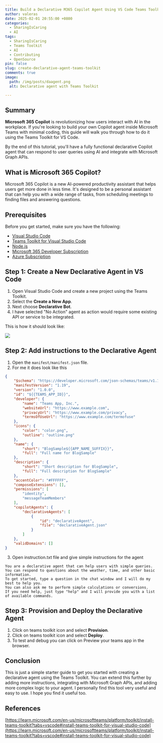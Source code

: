 ```yaml
---
title: Build a Declarative M365 Copilot Agent Using VS Code Teams Toolkit
author: valeras
date: 2025-02-01 20:55:00 +0800
categories:
  - SharingIsCaring
  - AI
tags:
  - SharingIsCaring
  - Teams Toolkit
  - AI
  - Contributing
  - OpenSource
pin: false
slug: create-declarative-agent-teams-toolkit
comments: true
image: 
  path: /img/posts/daagent.png
  alt: Declarative agent with Teams Toolkit

---
```


## Summary

**Microsoft 365 Copilot** is revolutionizing how users interact with AI in the workplace. If you're looking to build your own Copilot agent inside Microsoft Teams with minimal coding, this guide will walk you through how to do it using the Teams Toolkit for VS Code.

By the end of this tutorial, you'll have a fully functional declarative Copilot agent that can respond to user queries using AI and integrate with Microsoft Graph APIs.

## What is Microsoft 365 Copilot?

Microsoft 365 Copilot is a new AI-powered productivity assistant that helps users get more done in less time. It's designed to be a personal assistant that can help you with a wide range of tasks, from scheduling meetings to finding files and answering questions.

## Prerequisites

Before you get started, make sure you have the following:

- [Visual Studio Code](https://code.visualstudio.com/)
- [Teams Toolkit for Visual Studio Code](https://aka.ms/teams-toolkit)
- [Node.js](https://nodejs.org/)
- [Microsoft 365 Developer Subscription](https://developer.microsoft.com/en-us/microsoft-365/dev-program)
- [Azure Subscription](https://azure.microsoft.com/en-us/free/)

## Step 1: Create a New Declarative Agent in VS Code

1. Open Visual Studio Code and create a new project using the Teams Toolkit.
2. Select the **Create a New App**.
3. Next choose **Declarative Bot**.
4. I have selected "No Action" agent as action would require some existing API or service to be integrated.

This is how it should look like:

![](/img/posts/da_agentstep1.png)

## Step 2: Add instructions to the Declarative Agent

1. Open the `manifest/manifest.json` file.
2. For me it does look like this

```json
{
    "$schema": "https://developer.microsoft.com/json-schemas/teams/v1.19/MicrosoftTeams.schema.json",
    "manifestVersion": "1.19",
    "version": "1.0.0",
    "id": "${{TEAMS_APP_ID}}",
    "developer": {
        "name": "Teams App, Inc.",
        "websiteUrl": "https://www.example.com",
        "privacyUrl": "https://www.example.com/privacy",
        "termsOfUseUrl": "https://www.example.com/termofuse"
    },
    "icons": {
        "color": "color.png",
        "outline": "outline.png"
    },
    "name": {
        "short": "BlogSample${{APP_NAME_SUFFIX}}",
        "full": "Full name for BlogSample"
    },
    "description": {
        "short": "Short description for BlogSample",
        "full": "Full description for BlogSample"
    },
    "accentColor": "#FFFFFF",
    "composeExtensions": [],
    "permissions": [
        "identity",
        "messageTeamMembers"
    ],
    "copilotAgents": {
        "declarativeAgents": [            
            {
                "id": "declarativeAgent",
                "file": "declarativeAgent.json"
            }
        ]
    },
    "validDomains": []
}
```

3. Open instruction.txt file and give simple instructions for the agent 

```plaintext
You are a declarative agent that can help users with simple queries.
You can respond to questions about the weather, time, and other basic information.
To get started, type a question in the chat window and I will do my best to help you.
You can also ask me to perform simple calculations or conversions.
If you need help, just type "help" and I will provide you with a list of available commands.
``` 

## Step 3: Provision and Deploy the Declarative Agent

1. Click on teams toolkit icon and select **Provision**.
2. Click on teams toolkit icon and select **Deploy**.
3. To test and debug you can click on Preview your teams app in the browser.


## Conclusion

This is just a simple starter guide to get you started with creating a declarative agent using the Teams Toolkit. You can extend this further by adding more instructions, integrating with Microsoft Graph APIs, and adding more complex logic to your agent.
I personally find this tool very useful and easy to use. I hope you find it useful too.

## References

[https://learn.microsoft.com/en-us/microsoftteams/platform/toolkit/install-teams-toolkit?tabs=vscode#install-teams-toolkit-for-visual-studio-code](https://learn.microsoft.com/en-us/microsoftteams/platform/toolkit/install-teams-toolkit?tabs=vscode#install-teams-toolkit-for-visual-studio-code)




